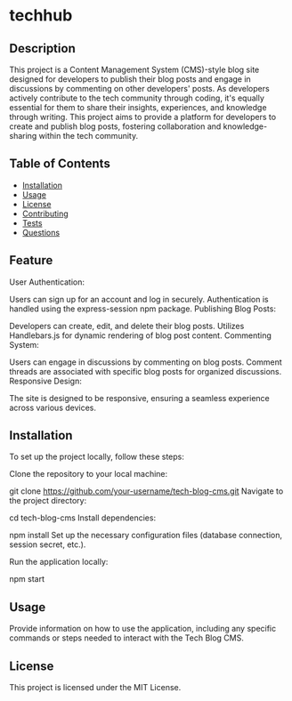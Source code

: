 # techhub

## Description

This project is a Content Management System (CMS)-style blog site designed for developers to publish their blog posts and engage in discussions by commenting on other developers' posts. As developers actively contribute to the tech community through coding, it's equally essential for them to share their insights, experiences, and knowledge through writing. This project aims to provide a platform for developers to create and publish blog posts, fostering collaboration and knowledge-sharing within the tech community.

## Table of Contents

- [Installation](#installation)
- [Usage](#usage)
- [License](#license)
- [Contributing](#contributing)
- [Tests](#tests)
- [Questions](#questions)

## Feature

User Authentication:

Users can sign up for an account and log in securely.
Authentication is handled using the express-session npm package.
Publishing Blog Posts:

Developers can create, edit, and delete their blog posts.
Utilizes Handlebars.js for dynamic rendering of blog post content.
Commenting System:

Users can engage in discussions by commenting on blog posts.
Comment threads are associated with specific blog posts for organized discussions.
Responsive Design:

The site is designed to be responsive, ensuring a seamless experience across various devices.

## Installation

To set up the project locally, follow these steps:

Clone the repository to your local machine:

git clone https://github.com/your-username/tech-blog-cms.git
Navigate to the project directory:

cd tech-blog-cms
Install dependencies:

npm install
Set up the necessary configuration files (database connection, session secret, etc.).

Run the application locally:

npm start

## Usage 

Provide information on how to use the application, including any specific commands or steps needed to interact with the Tech Blog CMS.

## License 
This project is licensed under the MIT License.
